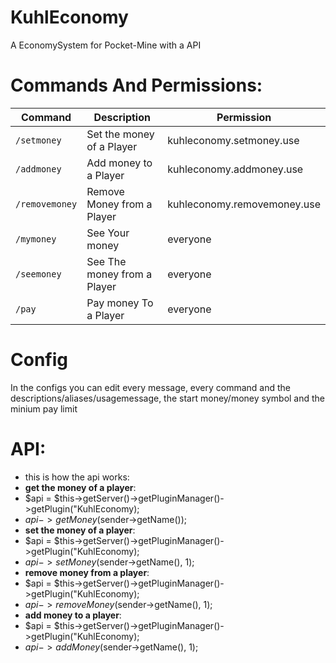 # KuhlEconomy
A EconomySystem for Pocket-Mine with a API

# Commands And Permissions:
|**Command**|**Description**|**Permission**
|-----------|---------------|--------------|
|`/setmoney`|Set the money of a Player|kuhleconomy.setmoney.use|
|`/addmoney`|Add money to a Player|kuhleconomy.addmoney.use|
|`/removemoney`|Remove Money from a Player|kuhleconomy.removemoney.use|
|`/mymoney`|See Your money|everyone|
|`/seemoney`|See The money from a Player|everyone|
| `/pay`|Pay money To a Player|everyone|

# Config
In the configs you can edit every message, every command and the descriptions/aliases/usagemessage, the start money/money symbol and the minium pay limit

# API:
- this is how the api works:
- **get the money of a player**:
- $api = $this->getServer()->getPluginManager()->getPlugin("KuhlEconomy);
- $api->getMoney($sender->getName()); 
- **set the money of a player**:
- $api = $this->getServer()->getPluginManager()->getPlugin("KuhlEconomy);
- $api->setMoney($sender->getName(), 1);
- **remove money from a player**:
- $api = $this->getServer()->getPluginManager()->getPlugin("KuhlEconomy);
- $api->removeMoney($sender->getName(), 1);
- **add money to a player**:
- $api = $this->getServer()->getPluginManager()->getPlugin("KuhlEconomy);
- $api->addMoney($sender->getName(), 1);
